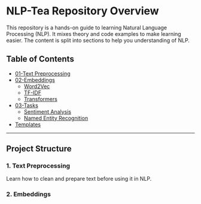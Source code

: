 # NLP-Tea Repository Overview

This repository is a hands-on guide to learning Natural Language Processing (NLP). It mixes theory and code examples to make learning easier. The content is split into sections to help you understanding of NLP.

## Table of Contents
- [01-Text Preprocessing](#01-text-preprocessing)
- [02-Embeddings](#02-embeddings)
  - [Word2Vec](#word2vec)
  - [TF-IDF](#tf-idf)
  - [Transformers](#transformers)
- [03-Tasks](#03-tasks)
  - [Sentiment Analysis](#sentiment-analysis)
  - [Named Entity Recognition](#named-entity-recognition)
- [Templates](#templates)

---

## Project Structure

### 1. **Text Preprocessing**  
   Learn how to clean and prepare text before using it in NLP.

### 2. **Embeddings**  
